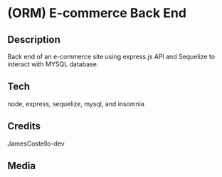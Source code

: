 # (ORM) E-commerce Back End

## Description

Back end of an e-commerce site using express.js API and Sequelize to interact with MYSQL database.

## Tech

node, express, sequelize, mysql, and insomnia

## Credits

JamesCostello-dev

## Media
